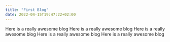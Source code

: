 ```yaml
---
title: "First Blog"
date: 2022-04-15T19:47:22+02:00
---
```


Here is a really awesome blog
Here is a really awesome blog
Here is a really awesome blog
Here is a really awesome blog
Here is a really awesome blog
